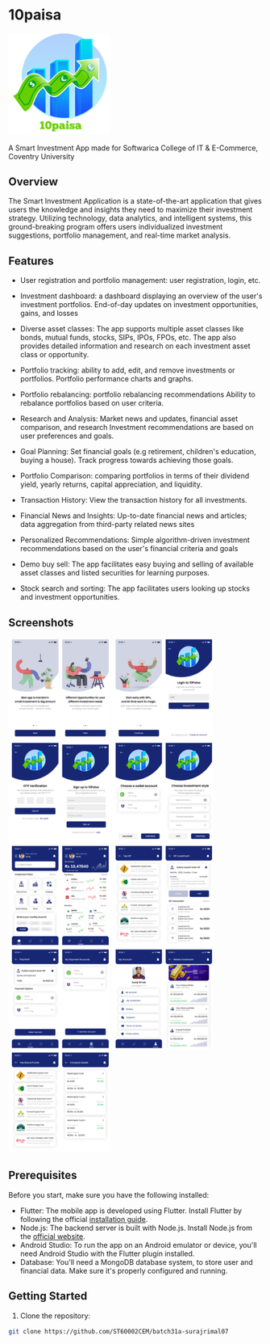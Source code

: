 # 10paisa

<img src="assets/logos/logo.png?raw=true" alt="app logo" width="40%"/>

A Smart Investment App made for Softwarica College of IT & E-Commerce, Coventry University

## Overview

The Smart Investment Application is a state-of-the-art application that gives users the knowledge and insights they need to maximize their investment strategy. Utilizing technology, data analytics, and intelligent systems, this ground-breaking program offers users individualized investment suggestions, portfolio management, and real-time market analysis.

## Features

- User registration and portfolio management: user registration, login, etc.
 
- Investment dashboard: a dashboard displaying an overview of the user's investment portfolios. End-of-day updates on investment opportunities, gains, and losses
 
- Diverse asset classes: The app supports multiple asset classes like bonds, mutual funds, stocks, SIPs, IPOs, FPOs, etc. The app also provides detailed information and research on each investment   asset class or opportunity.
 
- Portfolio tracking: ability to add, edit, and remove investments or portfolios. Portfolio performance charts and graphs.
 
- Portfolio rebalancing: portfolio rebalancing recommendations Ability to rebalance portfolios based on user criteria.
 
- Research and Analysis: Market news and updates, financial asset comparison, and research
  Investment recommendations are based on user preferences and goals.
 
- Goal Planning: Set financial goals (e.g retirement, children's education, buying a house).
  Track progress towards achieving those goals.

- Portfolio Comparison: comparing portfolios in terms of their dividend yield, yearly returns, capital appreciation, and liquidity.
 
- Transaction History: View the transaction history for all investments.
 
- Financial News and Insights: Up-to-date financial news and articles; data aggregation from third-party related news sites
 
- Personalized Recommendations: Simple algorithm-driven investment recommendations based on the user's financial criteria and goals
 
- Demo buy sell: The app facilitates easy buying and selling of available asset classes and listed securities for learning purposes.
 
- Stock search and sorting: The app facilitates users looking up stocks and investment opportunities.

## Screenshots
<img src="assets/figma/grid/1.jpg?raw=true" alt="screenshot 1" width="40%"/>
<img src="assets/figma/grid/2.jpg?raw=true" alt="screenshot 1" width="40%"/>
<img src="assets/figma/grid/3.jpg?raw=true" alt="screenshot 1" width="40%"/>
<img src="assets/figma/grid/4.jpg?raw=true" alt="screenshot 1" width="40%"/>
<img src="assets/figma/grid/5.jpg?raw=true" alt="screenshot 1" width="40%"/>
<img src="assets/figma/grid/6.jpg?raw=true" alt="screenshot 1" width="40%"/>
<img src="assets/figma/grid/7.jpg?raw=true" alt="screenshot 1" width="40%"/>
<img src="assets/figma/grid/8.jpg?raw=true" alt="screenshot 1" width="40%"/>
<img src="assets/figma/grid/9.jpg?raw=true" alt="screenshot 1" width="40%"/>

## Prerequisites

Before you start, make sure you have the following installed:

- Flutter: The mobile app is developed using Flutter. Install Flutter by following the official [installation guide](https://flutter.dev/docs/get-started/install).
- Node.js: The backend server is built with Node.js. Install Node.js from the [official website](https://nodejs.org/).
- Android Studio: To run the app on an Android emulator or device, you'll need Android Studio with the Flutter plugin installed.
- Database: You'll need a MongoDB database system, to store user and financial data. Make sure it's properly configured and running.

## Getting Started

1. Clone the repository:

```bash
git clone https://github.com/ST60002CEM/batch31a-surajrimal07

